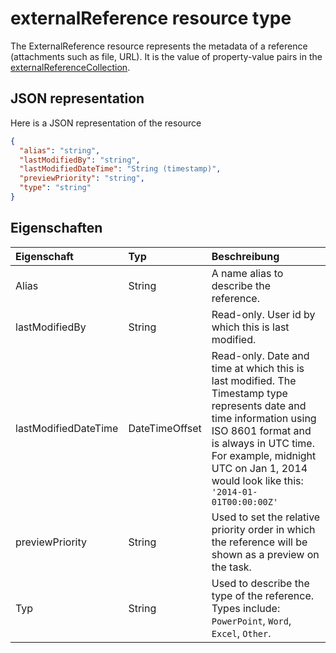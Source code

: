 # <a name="externalreference-resource-type"></a>externalReference resource type

The ExternalReference resource represents the metadata of a reference (attachments such as file, URL). It is the value of property-value pairs in the [externalReferenceCollection](externalreferencecollection.md).

## <a name="json-representation"></a>JSON representation

Here is a JSON representation of the resource

<!-- {
  "blockType": "resource",
  "optionalProperties": [

  ],
  "@odata.type": "microsoft.graph.externalReference"
}-->

```json
{
  "alias": "string",
  "lastModifiedBy": "string",
  "lastModifiedDateTime": "String (timestamp)",
  "previewPriority": "string",
  "type": "string"
}

```
## <a name="properties"></a>Eigenschaften
| Eigenschaft     | Typ   |Beschreibung|
|:---------------|:--------|:----------|
|Alias|String| A name alias to describe the reference. |
|lastModifiedBy|String| Read-only. User id by which this is last modified. |
|lastModifiedDateTime|DateTimeOffset| Read-only. Date and time at which this is last modified. The Timestamp type represents date and time information using ISO 8601 format and is always in UTC time. For example, midnight UTC on Jan 1, 2014 would look like this: `'2014-01-01T00:00:00Z'`|
|previewPriority|String| Used to set the relative priority order in which the reference will be shown as a preview on the task. |
|Typ|String| Used to describe the type of the reference. Types include: `PowerPoint`, `Word`, `Excel`, `Other`.|

<!-- uuid: 8fcb5dbc-d5aa-4681-8e31-b001d5168d79
2015-10-25 14:57:30 UTC -->
<!-- {
  "type": "#page.annotation",
  "description": "externalReference resource",
  "keywords": "",
  "section": "documentation",
  "tocPath": ""
}-->